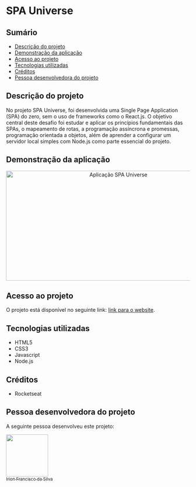 # SPA Universe

## Sumário
- [Descrição do projeto](#descrição-do-projeto)
- [Demonstração da aplicação](#funcionalidades-e-demonstração-da-aplicação)
- [Acesso ao projeto](#acesso-ao-projeto)
- [Tecnologias utilizadas](#tecnologias-utilizadas)
- [Créditos](#créditos)
- [Pessoa desenvolvedora do projeto](#pessoa-desenvolvedora-do-projeto)

## Descrição do projeto
No projeto SPA Universe, foi desenvolvida uma Single Page Application (SPA) do zero, sem o uso de frameworks como o React.js. O objetivo central deste desafio foi estudar e aplicar os princípios fundamentais das SPAs, o mapeamento de rotas, a programação assíncrona e promessas, programação orientada a objetos, além de aprender a configurar um servidor local simples com Node.js como parte essencial do projeto.

## Demonstração da aplicação

<div align="center">
  <img src="https://i.imgur.com/kUcFdrx.png" alt="Aplicação SPA Universe" width="600" height="300"/>
</div>

## Acesso ao projeto
O projeto está disponível no seguinte link: [link para o website]([link]).

## Tecnologias utilizadas
- HTML5
- CSS3
- Javascript
- Node.js

## Créditos
- Rocketseat

## Pessoa desenvolvedora do projeto
A seguinte pessoa desenvolveu este projeto:

[<img src="https://avatars.githubusercontent.com/u/83726646?v=4" width=115><br><sub>Irion Francisco da Silva</sub>](https://github.com/irion-silva)

